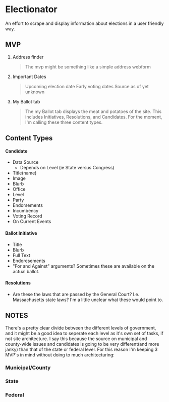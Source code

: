 # Electionator
An effort to scrape and display information about elections in a user friendly way.

## MVP
1. Address finder
 	> The mvp might be something like a simple address webform
2. Important Dates
 	> Upcoming election date
 	> Early voting dates
 	> Source as of yet unknown
 3. My Ballot tab
 	> The my Ballot tab displays the meat and potatoes of the site. This includes Initiatives, Resolutions, and Candidates. For the moment, I'm calling these three content types.

## Content Types
#### Candidate
- Data Source
	- Depends on Level (ie State versus Congress)
- Title(name)
- Image
- Blurb
- Office
- Level
- Party
- Endorsements
- Incumbency
- Voting Record
- On Current Events
#### Ballot Initiative
- Title
- Blurb
- Full Text
- Endoresements
- "For and Against" arguments? Sometimes these are available on the actual ballot.
#### Resolutions
- Are these the laws that are passed by the General Court? I.e. Massachusetts state laws? I'm a little unclear what these would point to.

## NOTES
There's a pretty clear divide between the different levels of government, and it might be a good idea to seperate each level as it's own set of tasks, if not site architecture. I say this because the source on municipal and county-wide issues and candidates is going to be very different(and more janky) than that of the state or federal level. For this reason I'm keeping 3 MVP's in mind without doing to much architecturing:

### Municipal/County
### State
### Federal